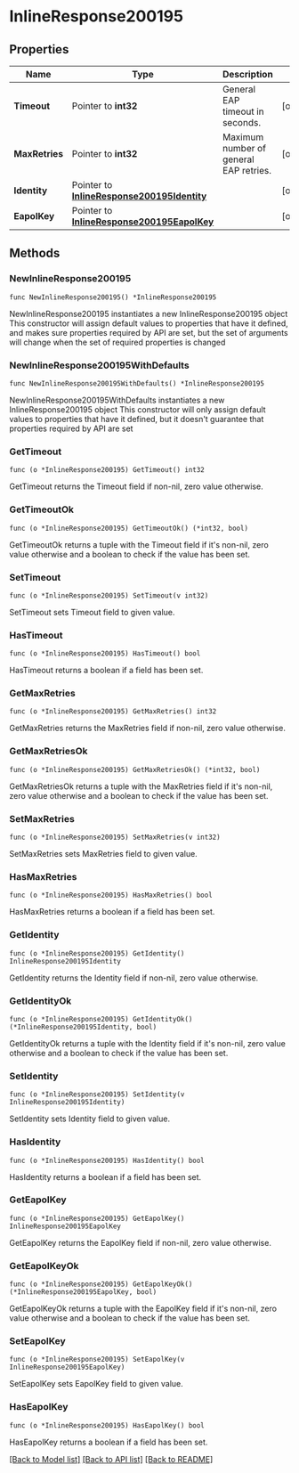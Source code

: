 # InlineResponse200195

## Properties

Name | Type | Description | Notes
------------ | ------------- | ------------- | -------------
**Timeout** | Pointer to **int32** | General EAP timeout in seconds. | [optional] 
**MaxRetries** | Pointer to **int32** | Maximum number of general EAP retries. | [optional] 
**Identity** | Pointer to [**InlineResponse200195Identity**](InlineResponse200195Identity.md) |  | [optional] 
**EapolKey** | Pointer to [**InlineResponse200195EapolKey**](InlineResponse200195EapolKey.md) |  | [optional] 

## Methods

### NewInlineResponse200195

`func NewInlineResponse200195() *InlineResponse200195`

NewInlineResponse200195 instantiates a new InlineResponse200195 object
This constructor will assign default values to properties that have it defined,
and makes sure properties required by API are set, but the set of arguments
will change when the set of required properties is changed

### NewInlineResponse200195WithDefaults

`func NewInlineResponse200195WithDefaults() *InlineResponse200195`

NewInlineResponse200195WithDefaults instantiates a new InlineResponse200195 object
This constructor will only assign default values to properties that have it defined,
but it doesn't guarantee that properties required by API are set

### GetTimeout

`func (o *InlineResponse200195) GetTimeout() int32`

GetTimeout returns the Timeout field if non-nil, zero value otherwise.

### GetTimeoutOk

`func (o *InlineResponse200195) GetTimeoutOk() (*int32, bool)`

GetTimeoutOk returns a tuple with the Timeout field if it's non-nil, zero value otherwise
and a boolean to check if the value has been set.

### SetTimeout

`func (o *InlineResponse200195) SetTimeout(v int32)`

SetTimeout sets Timeout field to given value.

### HasTimeout

`func (o *InlineResponse200195) HasTimeout() bool`

HasTimeout returns a boolean if a field has been set.

### GetMaxRetries

`func (o *InlineResponse200195) GetMaxRetries() int32`

GetMaxRetries returns the MaxRetries field if non-nil, zero value otherwise.

### GetMaxRetriesOk

`func (o *InlineResponse200195) GetMaxRetriesOk() (*int32, bool)`

GetMaxRetriesOk returns a tuple with the MaxRetries field if it's non-nil, zero value otherwise
and a boolean to check if the value has been set.

### SetMaxRetries

`func (o *InlineResponse200195) SetMaxRetries(v int32)`

SetMaxRetries sets MaxRetries field to given value.

### HasMaxRetries

`func (o *InlineResponse200195) HasMaxRetries() bool`

HasMaxRetries returns a boolean if a field has been set.

### GetIdentity

`func (o *InlineResponse200195) GetIdentity() InlineResponse200195Identity`

GetIdentity returns the Identity field if non-nil, zero value otherwise.

### GetIdentityOk

`func (o *InlineResponse200195) GetIdentityOk() (*InlineResponse200195Identity, bool)`

GetIdentityOk returns a tuple with the Identity field if it's non-nil, zero value otherwise
and a boolean to check if the value has been set.

### SetIdentity

`func (o *InlineResponse200195) SetIdentity(v InlineResponse200195Identity)`

SetIdentity sets Identity field to given value.

### HasIdentity

`func (o *InlineResponse200195) HasIdentity() bool`

HasIdentity returns a boolean if a field has been set.

### GetEapolKey

`func (o *InlineResponse200195) GetEapolKey() InlineResponse200195EapolKey`

GetEapolKey returns the EapolKey field if non-nil, zero value otherwise.

### GetEapolKeyOk

`func (o *InlineResponse200195) GetEapolKeyOk() (*InlineResponse200195EapolKey, bool)`

GetEapolKeyOk returns a tuple with the EapolKey field if it's non-nil, zero value otherwise
and a boolean to check if the value has been set.

### SetEapolKey

`func (o *InlineResponse200195) SetEapolKey(v InlineResponse200195EapolKey)`

SetEapolKey sets EapolKey field to given value.

### HasEapolKey

`func (o *InlineResponse200195) HasEapolKey() bool`

HasEapolKey returns a boolean if a field has been set.


[[Back to Model list]](../README.md#documentation-for-models) [[Back to API list]](../README.md#documentation-for-api-endpoints) [[Back to README]](../README.md)


